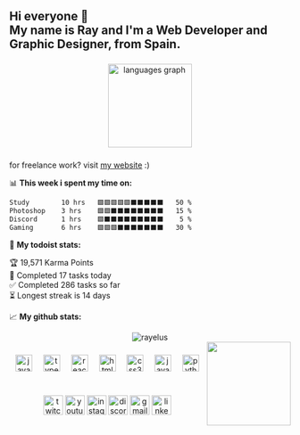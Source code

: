 <h2 align="left">Hi everyone 👋<br>My name is Ray and I'm a Web Developer and Graphic Designer, from Spain.</h2>

###

<div align="center">
  <img src="https://github-readme-stats.vercel.app/api/top-langs?username=Rayelus5&locale=en&hide_title=false&layout=compact&card_width=320&langs_count=5&theme=dracula&hide_border=false" height="150" alt="languages graph"  />
</div>

###
for freelance work? visit [my website](https://rayelus.com) :)

📊 **This week i spent my time on:**
<!--START_SECTION:waka-->

```txt
Study        10 hrs   🟩🟩🟩🟩🟩⬛⬛⬛⬛⬛   50 %
Photoshop    3 hrs    🟩🟩⬛⬛⬛⬛⬛⬛⬛⬛   15 %
Discord      1 hrs    🟩⬛⬛⬛⬛⬛⬛⬛⬛⬛    5 %
Gaming       6 hrs    🟩🟩🟩⬛⬛⬛⬛⬛⬛⬛   30 %
```

<!--END_SECTION:waka-->

<!--if you like what i do, maybe consider buying me a coffee/tea 🥺👉👈

<a href="https://www.buymeacoffee.com/" target="_blank"><img src="https://cdn.buymeacoffee.com/buttons/v2/default-red.png" alt="Buy Me A Coffee" width="150" ></a>-->

🚧 **My todoist stats:**
<!-- TODO-IST:START -->
🏆  19,571 Karma Points           
🌸  Completed 17 tasks today           
✅  Completed 286 tasks so far           
⏳  Longest streak is 14 days
<!-- TODO-IST:END -->


📈 **My github stats:**

<p align="center"> <img src="https://github-readme-stats.vercel.app/api?username=rayelus5&show_icons=true&theme=gotham" alt="rayelus" />





<br>
<img align="right" height="150" src="https://external-content.duckduckgo.com/iu/?u=https%3A%2F%2Fmedia.tenor.com%2F8HaTOA3o0OoAAAAi%2Fpixel-cat.gif&f=1&nofb=1&ipt=70b99d9d2485b381fc65bec62248f86754a9818a35fd767b7bf5e458f85b3a5d&ipo=images"  />

###

<div align="center">
  <img src="https://cdn.jsdelivr.net/gh/devicons/devicon/icons/javascript/javascript-original.svg" height="30" alt="javascript logo"  />
  <img width="12" />
  <img src="https://cdn.jsdelivr.net/gh/devicons/devicon/icons/typescript/typescript-original.svg" height="30" alt="typescript logo"  />
  <img width="12" />
  <img src="https://cdn.jsdelivr.net/gh/devicons/devicon/icons/react/react-original.svg" height="30" alt="react logo"  />
  <img width="12" />
  <img src="https://cdn.jsdelivr.net/gh/devicons/devicon/icons/html5/html5-original.svg" height="30" alt="html5 logo"  />
  <img width="12" />
  <img src="https://cdn.jsdelivr.net/gh/devicons/devicon/icons/css3/css3-original.svg" height="30" alt="css3 logo"  />
  <img width="12" />
  <img src="https://cdn.jsdelivr.net/gh/devicons/devicon/icons/java/java-original.svg" height="30" alt="java logo"  />
  <img width="12" />
  <img src="https://cdn.jsdelivr.net/gh/devicons/devicon/icons/python/python-original.svg" height="30" alt="python logo"  />
</div>

###
<br>
<div align="center">
  <a href="https://rayelus.com"><img src="https://img.shields.io/static/v1?message=My Website&logo=global&label=&color=9146FF&logoColor=white&labelColor=&style=for-the-badge" height="35" alt="twitch logo"  /></a>
  <a href="https://youtube.com/@rayelus"><img src="https://img.shields.io/static/v1?message=Youtube&logo=youtube&label=&color=FF0000&logoColor=white&labelColor=&style=for-the-badge" height="35" alt="youtube logo"  /></a>
  <a href="https://www.instagram.com/rayelus.es"><img src="https://img.shields.io/static/v1?message=Instagram&logo=instagram&label=&color=E4405F&logoColor=white&labelColor=&style=for-the-badge" height="35" alt="instagram logo"  /></a>
  <a href="https://discord.com/users/699293678354825217"><img src="https://img.shields.io/static/v1?message=Discord&logo=discord&label=&color=7289DA&logoColor=white&labelColor=&style=for-the-badge" height="35" alt="discord logo"  /></a>
  <a href="https://rayelus.com/portfolio/index.html#contact"><img src="https://img.shields.io/static/v1?message=Gmail&logo=gmail&label=&color=D14836&logoColor=white&labelColor=&style=for-the-badge" height="35" alt="gmail logo"  /></a>
  <a href="https://www.linkedin.com/in/rayelus/"><img src="https://img.shields.io/static/v1?message=LinkedIn&logo=linkedin&label=&color=0077B5&logoColor=white&labelColor=&style=for-the-badge" height="35" alt="linkedin logo"  /></a>
</div>

###

<br clear="both">

###
